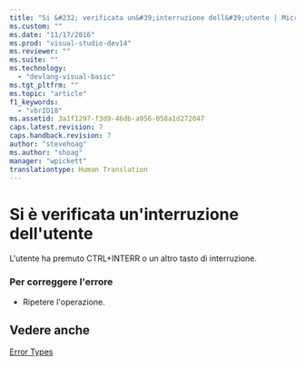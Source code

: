 ```yaml
---
title: "Si &#232; verificata un&#39;interruzione dell&#39;utente | Microsoft Docs"
ms.custom: ""
ms.date: "11/17/2016"
ms.prod: "visual-studio-dev14"
ms.reviewer: ""
ms.suite: ""
ms.technology: 
  - "devlang-visual-basic"
ms.tgt_pltfrm: ""
ms.topic: "article"
f1_keywords: 
  - "vbrID18"
ms.assetid: 3a1f1297-f3d9-46db-a956-058a1d272047
caps.latest.revision: 7
caps.handback.revision: 7
author: "stevehoag"
ms.author: "shoag"
manager: "wpickett"
translationtype: Human Translation
---
```

# Si &#232; verificata un&#39;interruzione dell&#39;utente
L'utente ha premuto CTRL\+INTERR o un altro tasto di interruzione.  
  
### Per correggere l'errore  
  
-   Ripetere l'operazione.  
  
## Vedere anche  
 [Error Types](../../visual-basic/programming-guide/language-features/error-types.md)